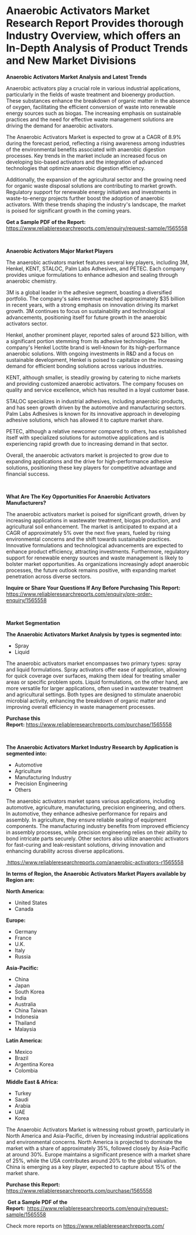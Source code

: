 <p><h1>Anaerobic Activators Market Research Report Provides thorough Industry Overview, which offers an In-Depth Analysis of Product Trends and New Market Divisions</h1></p><p><strong>Anaerobic Activators Market Analysis and Latest Trends</strong></p>
<p><p>Anaerobic activators play a crucial role in various industrial applications, particularly in the fields of waste treatment and bioenergy production. These substances enhance the breakdown of organic matter in the absence of oxygen, facilitating the efficient conversion of waste into renewable energy sources such as biogas. The increasing emphasis on sustainable practices and the need for effective waste management solutions are driving the demand for anaerobic activators.</p><p>The Anaerobic Activators Market is expected to grow at a CAGR of 8.9% during the forecast period, reflecting a rising awareness among industries of the environmental benefits associated with anaerobic digestion processes. Key trends in the market include an increased focus on developing bio-based activators and the integration of advanced technologies that optimize anaerobic digestion efficiency. </p><p>Additionally, the expansion of the agricultural sector and the growing need for organic waste disposal solutions are contributing to market growth. Regulatory support for renewable energy initiatives and investments in waste-to-energy projects further boost the adoption of anaerobic activators. With these trends shaping the industry's landscape, the market is poised for significant growth in the coming years.</p></p>
<p><strong>Get a Sample PDF of the Report:&nbsp;</strong> <a href="https://www.reliableresearchreports.com/enquiry/request-sample/1565558?utm_campaign=2198&utm_medium=2&utm_source=Github&utm_content=ia&utm_term=01022025&utm_id=anaerobic-activators">https://www.reliableresearchreports.com/enquiry/request-sample/1565558</a></p>
<p>&nbsp;</p>
<p><strong>Anaerobic Activators Major Market Players</strong></p>
<p><p>The anaerobic activators market features several key players, including 3M, Henkel, KENT, STALOC, Palm Labs Adhesives, and PETEC. Each company provides unique formulations to enhance adhesion and sealing through anaerobic chemistry.</p><p>3M is a global leader in the adhesive segment, boasting a diversified portfolio. The company's sales revenue reached approximately $35 billion in recent years, with a strong emphasis on innovation driving its market growth. 3M continues to focus on sustainability and technological advancements, positioning itself for future growth in the anaerobic activators sector.</p><p>Henkel, another prominent player, reported sales of around $23 billion, with a significant portion stemming from its adhesive technologies. The company's Henkel Loctite brand is well-known for its high-performance anaerobic solutions. With ongoing investments in R&D and a focus on sustainable development, Henkel is poised to capitalize on the increasing demand for efficient bonding solutions across various industries.</p><p>KENT, although smaller, is steadily growing by catering to niche markets and providing customized anaerobic activators. The company focuses on quality and service excellence, which has resulted in a loyal customer base.</p><p>STALOC specializes in industrial adhesives, including anaerobic products, and has seen growth driven by the automotive and manufacturing sectors. Palm Labs Adhesives is known for its innovative approach in developing adhesive solutions, which has allowed it to capture market share.</p><p>PETEC, although a relative newcomer compared to others, has established itself with specialized solutions for automotive applications and is experiencing rapid growth due to increasing demand in that sector.</p><p>Overall, the anaerobic activators market is projected to grow due to expanding applications and the drive for high-performance adhesive solutions, positioning these key players for competitive advantage and financial success.</p></p>
<p>&nbsp;</p>
<p><strong>What Are The Key Opportunities For Anaerobic Activators Manufacturers?</strong></p>
<p><p>The anaerobic activators market is poised for significant growth, driven by increasing applications in wastewater treatment, biogas production, and agricultural soil enhancement. The market is anticipated to expand at a CAGR of approximately 5% over the next five years, fueled by rising environmental concerns and the shift towards sustainable practices. Innovative formulations and technological advancements are expected to enhance product efficiency, attracting investments. Furthermore, regulatory support for renewable energy sources and waste management is likely to bolster market opportunities. As organizations increasingly adopt anaerobic processes, the future outlook remains positive, with expanding market penetration across diverse sectors.</p></p>
<p><strong>Inquire or Share Your Questions If Any Before Purchasing This Report:</strong> <a href="https://www.reliableresearchreports.com/enquiry/pre-order-enquiry/1565558?utm_campaign=2198&utm_medium=2&utm_source=Github&utm_content=ia&utm_term=01022025&utm_id=anaerobic-activators">https://www.reliableresearchreports.com/enquiry/pre-order-enquiry/1565558</a></p>
<p>&nbsp;</p>
<p><strong>Market Segmentation</strong></p>
<p><strong>The Anaerobic Activators Market Analysis by types is segmented into:</strong></p>
<p><ul><li>Spray</li><li>Liquid</li></ul></p>
<p><p>The anaerobic activators market encompasses two primary types: spray and liquid formulations. Spray activators offer ease of application, allowing for quick coverage over surfaces, making them ideal for treating smaller areas or specific problem spots. Liquid formulations, on the other hand, are more versatile for larger applications, often used in wastewater treatment and agricultural settings. Both types are designed to stimulate anaerobic microbial activity, enhancing the breakdown of organic matter and improving overall efficiency in waste management processes.</p></p>
<p><strong>Purchase this Report:&nbsp;</strong><a href="https://www.reliableresearchreports.com/purchase/1565558?utm_campaign=2198&utm_medium=2&utm_source=Github&utm_content=ia&utm_term=01022025&utm_id=anaerobic-activators">https://www.reliableresearchreports.com/purchase/1565558</a></p>
<p>&nbsp;</p>
<p><strong>The Anaerobic Activators Market Industry Research by Application is segmented into:</strong></p>
<p><ul><li>Automotive</li><li>Agriculture</li><li>Manufacturing Industry</li><li>Precision Engineering</li><li>Others</li></ul></p>
<p><p>The anaerobic activators market spans various applications, including automotive, agriculture, manufacturing, precision engineering, and others. In automotive, they enhance adhesive performance for repairs and assembly. In agriculture, they ensure reliable sealing of equipment components. The manufacturing industry benefits from improved efficiency in assembly processes, while precision engineering relies on their ability to bond intricate parts securely. Other sectors also utilize anaerobic activators for fast-curing and leak-resistant solutions, driving innovation and enhancing durability across diverse applications.</p></p>
<p><a href="https://www.reliableresearchreports.com/anaerobic-activators-r1565558?utm_campaign=2198&utm_medium=2&utm_source=Github&utm_content=ia&utm_term=01022025&utm_id=anaerobic-activators">&nbsp;https://www.reliableresearchreports.com/anaerobic-activators-r1565558</a></p>
<p><strong>In terms of Region, the Anaerobic Activators Market Players available by Region are:</strong></p>
<p>
    <p> <strong> North America: </strong>
        <ul>
            <li>United States</li>
            <li>Canada</li>
        </ul>
        </p> 
    <p> <strong> Europe: </strong>
        <ul>
            <li>Germany</li>
            <li>France</li>
            <li>U.K.</li>
            <li>Italy</li>
            <li>Russia</li>
        </ul>
        </p> 
    <p> <strong> Asia-Pacific: </strong>
        <ul>
            <li>China</li>
            <li>Japan</li>
            <li>South Korea</li>
            <li>India</li>
            <li>Australia</li>
            <li>China Taiwan</li>
            <li>Indonesia</li>
            <li>Thailand</li>
            <li>Malaysia</li>
        </ul>
        </p> 
    <p> <strong> Latin America: </strong>
        <ul>
            <li>Mexico</li>
            <li>Brazil</li>
            <li>Argentina Korea</li>
            <li>Colombia</li>
        </ul>
        </p> 
    <p> <strong> Middle East & Africa: </strong>
        <ul>
            <li>Turkey</li>
            <li>Saudi</li>
            <li>Arabia</li>
            <li>UAE</li>
            <li>Korea</li>
        </ul>
    </p>
    </p>
<p><p>The Anaerobic Activators Market is witnessing robust growth, particularly in North America and Asia-Pacific, driven by increasing industrial applications and environmental concerns. North America is projected to dominate the market with a share of approximately 35%, followed closely by Asia-Pacific at around 30%. Europe maintains a significant presence with a market share of 25%, while the USA contributes around 20% to the global valuation. China is emerging as a key player, expected to capture about 15% of the market share.</p></p>
<p><strong>Purchase this Report: </strong><a href="https://www.reliableresearchreports.com/purchase/1565558?utm_campaign=2198&utm_medium=2&utm_source=Github&utm_content=ia&utm_term=01022025&utm_id=anaerobic-activators">https://www.reliableresearchreports.com/purchase/1565558</a></p>
<p>&nbsp;<strong>Get a Sample PDF of the Report:&nbsp;&nbsp;</strong><a href="https://www.reliableresearchreports.com/enquiry/request-sample/1565558?utm_campaign=2198&utm_medium=2&utm_source=Github&utm_content=ia&utm_term=01022025&utm_id=anaerobic-activators">https://www.reliableresearchreports.com/enquiry/request-sample/1565558</a></p>
<p><strong></strong></p>
<p>Check more reports on <a href="https://www.reliableresearchreports.com/?utm_campaign=2198&utm_medium=2&utm_source=Github&utm_content=ia&utm_term=01022025&utm_id=anaerobic-activators">https://www.reliableresearchreports.com/</a></p>
